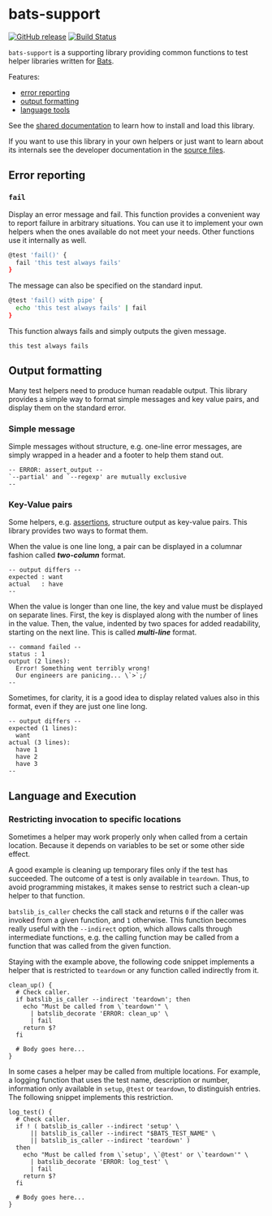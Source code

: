 # bats-support

[![GitHub release](https://img.shields.io/github/release/bats-core/bats-support.svg)](https://github.com/bats-core/bats-support/releases/latest)
[![Build Status](https://github.com/bats-core/bats-support/workflows/Tests/badge.svg)](https://github.com/bats-core/bats-support/actions?query=workflow%3ATests)


`bats-support` is a supporting library providing common functions to
test helper libraries written for [Bats][bats].

Features:
- [error reporting](#error-reporting)
- [output formatting](#output-formatting)
- [language tools](#language-and-execution)

See the [shared documentation][bats-docs] to learn how to install and
load this library.

If you want to use this library in your own helpers or just want to
learn about its internals see the developer documentation in the [source
files](src).


## Error reporting

### `fail`

Display an error message and fail. This function provides a convenient
way to report failure in arbitrary situations. You can use it to
implement your own helpers when the ones available do not meet your
needs. Other functions use it internally as well.

```bash
@test 'fail()' {
  fail 'this test always fails'
}
```

The message can also be specified on the standard input.

```bash
@test 'fail() with pipe' {
  echo 'this test always fails' | fail
}
```

This function always fails and simply outputs the given message.

```
this test always fails
```


## Output formatting

Many test helpers need to produce human readable output. This library
provides a simple way to format simple messages and key value pairs, and
display them on the standard error.


### Simple message

Simple messages without structure, e.g. one-line error messages, are
simply wrapped in a header and a footer to help them stand out.

```
-- ERROR: assert_output --
`--partial' and `--regexp' are mutually exclusive
--
```


### Key-Value pairs

Some helpers, e.g. [assertions][bats-assert], structure output as
key-value pairs. This library provides two ways to format them.

When the value is one line long, a pair can be displayed in a columnar
fashion called ***two-column*** format.

```
-- output differs --
expected : want
actual   : have
--
```

When the value is longer than one line, the key and value must be
displayed on separate lines. First, the key is displayed along with the
number of lines in the value. Then, the value, indented by two spaces
for added readability, starting on the next line. This is called
***multi-line*** format.

```
-- command failed --
status : 1
output (2 lines):
  Error! Something went terribly wrong!
  Our engineers are panicing... \`>`;/
--
```

Sometimes, for clarity, it is a good idea to display related values also
in this format, even if they are just one line long.

```
-- output differs --
expected (1 lines):
  want
actual (3 lines):
  have 1
  have 2
  have 3
--
```

## Language and Execution

### Restricting invocation to specific locations

Sometimes a helper may work properly only when called from a certain
location. Because it depends on variables to be set or some other side
effect.

A good example is cleaning up temporary files only if the test has
succeeded. The outcome of a test is only available in `teardown`. Thus,
to avoid programming mistakes, it makes sense to restrict such a
clean-up helper to that function.

`batslib_is_caller` checks the call stack and returns `0` if the caller
was invoked from a given function, and `1` otherwise. This function
becomes really useful with the `--indirect` option, which allows calls
through intermediate functions, e.g. the calling function may be called
from a function that was called from the given function.

Staying with the example above, the following code snippet implements a
helper that is restricted to `teardown` or any function called
indirectly from it.

```shell
clean_up() {
  # Check caller.
  if batslib_is_caller --indirect 'teardown'; then
    echo "Must be called from \`teardown'" \
      | batslib_decorate 'ERROR: clean_up' \
      | fail
    return $?
  fi

  # Body goes here...
}
```

In some cases a helper may be called from multiple locations. For
example, a logging function that uses the test name, description or
number, information only available in `setup`, `@test` or `teardown`, to
distinguish entries. The following snippet implements this restriction.

```shell
log_test() {
  # Check caller.
  if ! ( batslib_is_caller --indirect 'setup' \
      || batslib_is_caller --indirect "$BATS_TEST_NAME" \
      || batslib_is_caller --indirect 'teardown' )
  then
    echo "Must be called from \`setup', \`@test' or \`teardown'" \
      | batslib_decorate 'ERROR: log_test' \
      | fail
    return $?
  fi

  # Body goes here...
}
```


<!-- REFERENCES -->

[bats]: https://github.com/bats-core/bats-core
[bats-docs]: https://github.com/bats-core/bats-docs
[bats-assert]: https://github.com/bats-core/bats-assert
